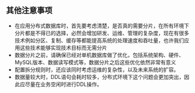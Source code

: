 ## 其他注意事项  
+ 在应用分布式数据库时，首先要考虑清楚，是否真的需要分片，在所有环境下分片都是不得已的选择，必然会增加研发、运维、管理的复杂度，现在有很多技术例如分区、复制、缓存等都能提高系统的处理速度和吞吐量，也许我们应用这些技术能够实现技术目标而无需分片
+ 数据分片之前，请确保已经对单机数据库做了优化，包括系统架构、硬件、MySQL版本、数据读写模式等，数据分片之后这些优化依然非常有意义
+ 配置拆分规则时，还应该同时考虑运维的复杂性，以及未来系统的扩容。
+ 数据量较大时，DDL语句会耗时较多，分布式环境下这个问题会更加突出，因此应尽量在业务空闲时进行DDL操作。